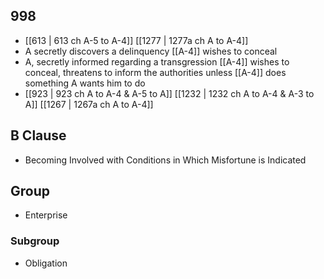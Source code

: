 ## 998
- [[613 | 613 ch A-5 to A-4]] [[1277 | 1277a ch A to A-4]] 
- A secretly discovers a delinquency [[A-4]] wishes to conceal
- A, secretly informed regarding a transgression [[A-4]] wishes to conceal, threatens to inform the authorities unless [[A-4]] does something A wants him to do
- [[923 | 923 ch A to A-4 &amp; A-5 to A]] [[1232 | 1232 ch A to A-4 &amp; A-3 to A]] [[1267 | 1267a ch A to A-4]] 

## B Clause
- Becoming Involved with Conditions in Which Misfortune is Indicated

## Group
- Enterprise

### Subgroup
- Obligation


